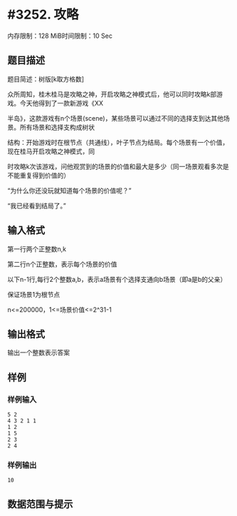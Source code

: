 # #3252. 攻略

内存限制：128 MiB时间限制：10 Sec

## 题目描述

题目简述：树版[k取方格数]

众所周知，桂木桂马是攻略之神，开启攻略之神模式后，他可以同时攻略k部游戏。今天他得到了一款新游戏《XX

半岛》，这款游戏有n个场景(scene)，某些场景可以通过不同的选择支到达其他场景。所有场景和选择支构成树状

结构：开始游戏时在根节点（共通线），叶子节点为结局。每个场景有一个价值，现在桂马开启攻略之神模式，同

时攻略k次该游戏，问他观赏到的场景的价值和最大是多少（同一场景观看多次是不能重复得到价值的）

&ldquo;为什么你还没玩就知道每个场景的价值呢？&rdquo;

&ldquo;我已经看到结局了。&rdquo;

## 输入格式

第一行两个正整数n,k

第二行n个正整数，表示每个场景的价值

以下n-1行,每行2个整数a,b，表示a场景有个选择支通向b场景（即a是b的父亲）

保证场景1为根节点

n<=200000，1<=场景价值<=2^31-1

## 输出格式

输出一个整数表示答案

## 样例

### 样例输入

    
    5 2
    4 3 2 1 1
    1 2
    1 5
    2 3
    2 4
    

### 样例输出

    
    10
    

## 数据范围与提示
